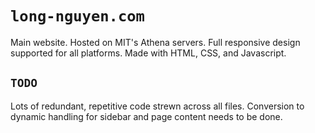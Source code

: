 # `long-nguyen.com`
Main website. Hosted on MIT's Athena servers. Full responsive design supported for all platforms. Made with HTML, CSS, and Javascript.

## `TODO`
Lots of redundant, repetitive code strewn across all files. Conversion to dynamic handling for sidebar and page content needs to be done.
